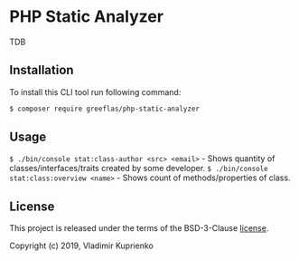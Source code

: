 PHP Static Analyzer
===============

TDB

Installation
------------

To install this CLI tool run following command:

```bash
$ composer require greeflas/php-static-analyzer
```

Usage
-----

`$ ./bin/console stat:class-author <src> <email>` - Shows quantity of classes/interfaces/traits created by some developer.
`$ ./bin/console stat:class:overview <name>` - Shows count of methods/properties of class.

License
-------

This project is released under the terms of the BSD-3-Clause [license](LICENSE).

Copyright (c) 2019, Vladimir Kuprienko

